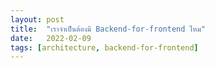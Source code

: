 ```yaml
---
layout: post
title:  "เราจำเป็นต้องมี Backend-for-frontend ไหม"
date:   2022-02-09
tags: [architecture, backend-for-frontend]
---
```

